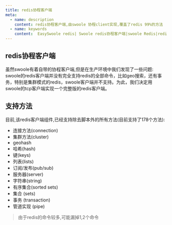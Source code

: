 ```yaml
---
title: redis协程客户端
meta:
  - name: description
    content: redis协程客户端,由swoole 协程client实现,覆盖了redis 99%的方法
  - name: keywords
    content:  EasySwoole redis| Swoole redis协程客户端|swoole Redis|redis协程
---
```

## redis协程客户端
虽然swoole有着自带的协程客户端,但是在生产环境中我们发现了一些问题:  
swoole的redis客户端并没有完全支持redis的全部命令，比如geo搜索，还有事务，特别是集群模式的redis，swoole客户端并不支持。为此，我们决定用swoole的tcp客户端实现一个完整版的redis客户端。


## 支持方法
目前,该redis客户端组件,已经支持除去脚本外的所有方法(目前支持了178个方法):  

- 连接方法(connection)
- 集群方法(cluster)
- geohash
- 哈希(hash)
- 键(keys)
- 列表(lists)
- 订阅/发布(pub/sub)
- 服务器(server)
- 字符串(string)
- 有序集合(sorted sets)
- 集合 (sets)
- 事务 (transaction)
- 管道实现 (pipe)  

> 由于redis的命令较多,可能漏掉1,2个命令


